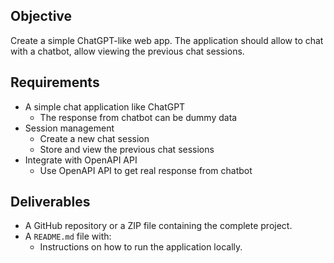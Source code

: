 
## Objective

Create a simple ChatGPT-like web app. The application should allow to chat with a chatbot, allow viewing the previous chat sessions.

## Requirements
-   A simple chat application like ChatGPT
    -   The response from chatbot can be dummy data
-   Session management
    -   Create a new chat session
    -   Store and view the previous chat sessions
-   Integrate with OpenAPI API
    -   Use OpenAPI API to get real response from chatbot

## Deliverables
-   A GitHub repository or a ZIP file containing the complete project.
-   A `README.md` file with:
    -   Instructions on how to run the application locally.

